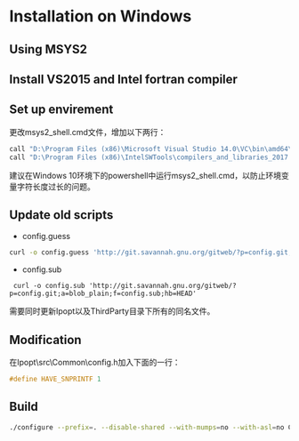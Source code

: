 # Installation on Windows

## Using MSYS2

## Install VS2015 and Intel fortran compiler

## Set up envirement

更改msys2_shell.cmd文件，增加以下两行：

```bash
call "D:\Program Files (x86)\Microsoft Visual Studio 14.0\VC\bin\amd64\vcvars64.bat"
call "D:\Program Files (x86)\IntelSWTools\compilers_and_libraries_2017.2.187\windows\bin\ifortvars.bat" -arch intel64 vs2015
```

建议在Windows 10环境下的powershell中运行msys2_shell.cmd，以防止环境变量字符长度过长的问题。

## Update old scripts

* config.guess

```bash
curl -o config.guess 'http://git.savannah.gnu.org/gitweb/?p=config.git;a=blob_plain;f=config.guess;hb=HEAD'
```

* config.sub

```
 curl -o config.sub 'http://git.savannah.gnu.org/gitweb/?p=config.git;a=blob_plain;f=config.sub;hb=HEAD'
```

需要同时更新Ipopt以及ThirdParty目录下所有的同名文件。

## Modification

在Ipopt\src\Common\config.h加入下面的一行：

```cpp
#define HAVE_SNPRINTF 1
```

## Build

```bash
./configure --prefix=. --disable-shared --with-mumps=no --with-asl=no CC=cl CXX=cl F77=ifort FC=ifort
```